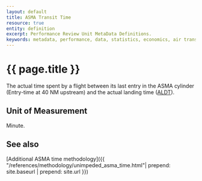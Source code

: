 ```yaml
---
layout: default
title: ASMA Transit Time
resource: true
entity: definition
excerpt: Performance Review Unit MetaData Definitions.
keywords: metadata, performance, data, statistics, economics, air transport, flights, europe, cost efficiency
---
```

# {{ page.title }}
The actual time spent by a flight between its last entry in the ASMA cylinder (Entry-time at 40 NM upstream) and the actual landing time ([ALDT](/references/acronym/aldt.html)).

## Unit of Measurement
Minute.

## See also

[Additional ASMA time methodology]({{ "/references/methodology/unimpeded_asma_time.html"| prepend: site.baseurl | prepend: site.url }})